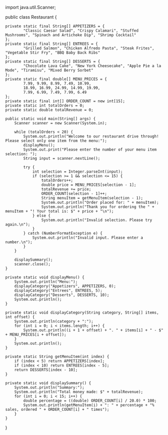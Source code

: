 import java.util.Scanner;

public class Restaurant {

    private static final String[] APPETIZERS = {
            "Classic Caesar Salad", "Crispy Calamari", "Stuffed Mushrooms", "Spinach and Artichoke Dip", "Shrimp Cocktail"
    };
    private static final String[] ENTREES = {
            "Grilled Salmon", "Chicken Alfredo Pasta", "Steak Frites", "Vegetable Stir Fry", "BBQ Baby Back Ribs"
    };
    private static final String[] DESSERTS = {
            "Chocolate Lava Cake", "New York Cheesecake", "Apple Pie a la Mode", "Tiramisu", "Mixed Berry Sorbet"
    };
    private static final double[] MENU_PRICES = {
            7.99, 9.99, 8.99, 7.49, 10.99,
            18.99, 16.99, 24.99, 14.99, 19.99,
            7.99, 6.99, 7.49, 7.99, 6.49
    };
    private static final int[] ORDER_COUNT = new int[15];
    private static int totalOrders = 0;
    private static double totalRevenue = 0;

    public static void main(String[] args) {
        Scanner scanner = new Scanner(System.in);

        while (totalOrders < 20) {
            System.out.println("Welcome to our restaurant drive through! Please select only one item from the menu:");
            displayMenu();
            System.out.print("Please enter the number of your menu item selection: ");
            String input = scanner.nextLine();

            try {
                int selection = Integer.parseInt(input);
                if (selection >= 1 && selection <= 15) {
                    totalOrders++;
                    double price = MENU_PRICES[selection - 1];
                    totalRevenue += price;
                    ORDER_COUNT[selection - 1]++;
                    String menuItem = getMenuItem(selection - 1);
                    System.out.println("Order placed for: " + menuItem);
                    System.out.println("Thank you for ordering the " + menuItem + "! Your total is: $" + price + "\n");
                } else {
                    System.out.println("Invalid selection. Please try again.\n");
                }
            } catch (NumberFormatException e) {
                System.out.println("Invalid input. Please enter a number.\n");
            }
        }

        displaySummary();
        scanner.close();
    }

    private static void displayMenu() {
        System.out.println("Menu:");
        displayCategory("Appetizers", APPETIZERS, 0);
        displayCategory("Entrees", ENTREES, 5);
        displayCategory("Desserts", DESSERTS, 10);
        System.out.println();
    }

    private static void displayCategory(String category, String[] items, int offset) {
        System.out.println(category + ":");
        for (int i = 0; i < items.length; i++) {
            System.out.println((i + 1 + offset) + ". " + items[i] + " - $" + MENU_PRICES[i + offset]);
        }
        System.out.println();
    }

    private static String getMenuItem(int index) {
        if (index < 5) return APPETIZERS[index];
        if (index < 10) return ENTREES[index - 5];
        return DESSERTS[index - 10];
    }

    private static void displaySummary() {
        System.out.println("Summary:");
        System.out.println("Total money made: $" + totalRevenue);
        for (int i = 0; i < 15; i++) {
            double percentage = ((double) ORDER_COUNT[i] / 20.0) * 100;
            System.out.println(getMenuItem(i) + ": " + percentage + "% sales, ordered " + ORDER_COUNT[i] + " times");
        }
    }
}
